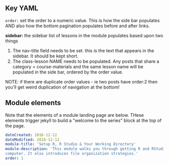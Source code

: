 ## Key YAML

`order:` set the order to a numeric value. This is how the side bar populates
AND also how the bottom pagination populates before and after links.

**sidebar:** the sidebar list of lessons in the module populates based upon two things

1. The nav-title field needs to be set. this is the text that appears in the sidebar. It should be kept short.
2. The class-lesson NAME needs to be populated. Any posts that share a category =
course-materials and the same lesson name will be populated in the side bar,
ordered by the order value.


NOTE: if there are duplicate order values - ie two posts have order:2 then you'll get weird duplication of navigation at the bottom!


## Module elements

Note that the elements of a module landing page are below. THese elements trigger
jekyll to build a "welcome to the series" block at the top of the page.

```yaml
dateCreated: 2016-12-12
dateModified: 2016-12-12
module-title: 'Setup R, R Studio & Your Working Directory'
module-description: 'This module walks you through getting R and RStudio setup on your
computer. It also introduces file organization strategies.'
order: 1
```

